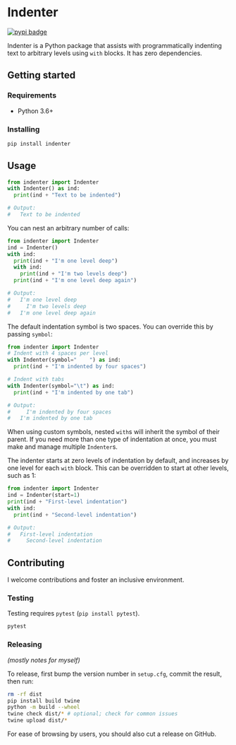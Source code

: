 # Indenter

[![pypi badge](https://img.shields.io/pypi/v/indenter)](https://pypi.org/project/indenter/)

Indenter is a Python package that assists with programmatically indenting text to
arbitrary levels using `with` blocks. It has zero dependencies.

## Getting started

### Requirements

- Python 3.6+

### Installing

```sh
pip install indenter
```

## Usage

```python
from indenter import Indenter
with Indenter() as ind:
  print(ind + "Text to be indented")

# Output:
#   Text to be indented
```

You can nest an arbitrary number of calls:

```python
from indenter import Indenter
ind = Indenter()
with ind:
  print(ind + "I'm one level deep")
  with ind:
    print(ind + "I'm two levels deep")
  print(ind + "I'm one level deep again")

# Output:
#   I'm one level deep
#     I'm two levels deep
#   I'm one level deep again
```

The default indentation symbol is two spaces. You can override this by
passing `symbol`:

```python
from indenter import Indenter
# Indent with 4 spaces per level
with Indenter(symbol="    ") as ind:
  print(ind + "I'm indented by four spaces")

# Indent with tabs
with Indenter(symbol="\t") as ind:
  print(ind + "I'm indented by one tab")

# Output:
#     I'm indented by four spaces
# 	I'm indented by one tab
```

When using custom symbols, nested `with`s will inherit the symbol of
their parent. If you need more than one type of indentation at once,
you must make and manage multiple `Indenter`s.

The indenter starts at zero levels of indentation by default, and
increases by one level for each `with` block. This can be overridden
to start at other levels, such as 1:

```python
from indenter import Indenter
ind = Indenter(start=1)
print(ind + "First-level indentation")
with ind:
  print(ind + "Second-level indentation")

# Output:
#   First-level indentation
#     Second-level indentation
```

## Contributing

I welcome contributions and foster an inclusive environment.

### Testing

Testing requires `pytest` (`pip install pytest`).

```sh
pytest
```

### Releasing

_(mostly notes for myself)_

To release, first bump the version number in `setup.cfg`, commit the result, then run:

```sh
rm -rf dist
pip install build twine
python -m build --wheel
twine check dist/* # optional; check for common issues
twine upload dist/*
```

For ease of browsing by users, you should also cut a release on GitHub.
